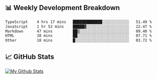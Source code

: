 ## 📊 Weekly Development Breakdown
<!--START_SECTION:waka-->

```txt
TypeScript    4 hrs 17 mins   █████████████░░░░░░░░░░░░   51.49 %
JavaScript    1 hr 52 mins    █████▓░░░░░░░░░░░░░░░░░░░   22.47 %
Markdown      47 mins         ██▒░░░░░░░░░░░░░░░░░░░░░░   09.40 %
HTML          38 mins         ██░░░░░░░░░░░░░░░░░░░░░░░   07.71 %
Other         18 mins         █░░░░░░░░░░░░░░░░░░░░░░░░   03.72 %
```

<!--END_SECTION:waka-->

## 📈 GitHub Stats
[![My Github Stats](https://github-readme-stats.vercel.app/api?username=triagung128&show_icons=true&hide=contribs,issues&count_private=true&theme=tokyonight)](https://github.com/triagung128)

<!-- [![Top Langs](https://github-readme-stats.vercel.app/api/top-langs/?username=triagung128&layout=compact)](https://github.com/triagung128) -->
